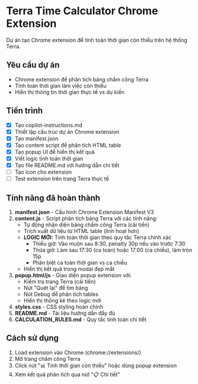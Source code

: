 # Terra Time Calculator Chrome Extension

Dự án tạo Chrome extension để tính toán thời gian còn thiếu trên hệ thống Terra.

## Yêu cầu dự án
- Chrome extension để phân tích bảng chấm công Terra
- Tính toán thời gian làm việc còn thiếu
- Hiển thị thông tin thời gian thực tế vs dự kiến

## Tiến trình
- [x] Tạo copilot-instructions.md
- [x] Thiết lập cấu trúc dự án Chrome extension
- [x] Tạo manifest.json
- [x] Tạo content script để phân tích HTML table
- [x] Tạo popup UI để hiển thị kết quả
- [x] Viết logic tính toán thời gian
- [x] Tạo file README.md với hướng dẫn chi tiết
- [ ] Tạo icon cho extension
- [ ] Test extension trên trang Terra thực tế

## Tính năng đã hoàn thành
1. **manifest.json** - Cấu hình Chrome Extension Manifest V3
2. **content.js** - Script phân tích bảng Terra với các tính năng:
   - Tự động nhận diện bảng chấm công Terra (cải tiến)
   - Trích xuất dữ liệu từ HTML table (linh hoạt hơn)
   - **LOGIC MỚI:** Tính toán thời gian theo quy tắc Terra chính xác
     * Thiếu giờ: Vào muộn sau 8:30, penalty 30p nếu vào trước 7:30
     * Thừa giờ: Làm sau 17:30 (ca toàn) hoặc 17:00 (ca chiều), làm tròn 15p
     * Phân biệt ca toàn thời gian vs ca chiều
   - Hiển thị kết quả trong modal đẹp mắt
3. **popup.html/js** - Giao diện popup extension với:
   - Kiểm tra trang Terra (cải tiến)
   - Nút "Quét lại" để tìm bảng
   - Nút Debug để phân tích tables
   - Hiển thị thống kê theo logic mới
4. **styles.css** - CSS styling hoàn chỉnh
5. **README.md** - Tài liệu hướng dẫn đầy đủ
6. **CALCULATION_RULES.md** - Quy tắc tính toán chi tiết

## Cách sử dụng
1. Load extension vào Chrome (chrome://extensions/)
2. Mở trang chấm công Terra
3. Click nút "📊 Tính thời gian còn thiếu" hoặc dùng popup extension
4. Xem kết quả phân tích qua nút "📋 Chi tiết"
